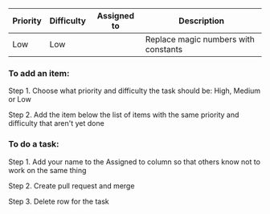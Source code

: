 Priority | Difficulty | Assigned to | Description
-------- | ---------- | ----------- | -----------
Low | Low | | Replace magic numbers with constants



### To add an item:

Step 1. Choose what priority and difficulty the task should be: High, Medium or Low

Step 2. Add the item below the list of items with the same priority and difficulty that aren't yet done





### To do a task:

Step 1. Add your name to the Assigned to column so that others know not to work on the same thing

Step 2. Create pull request and merge

Step 3. Delete row for the task
